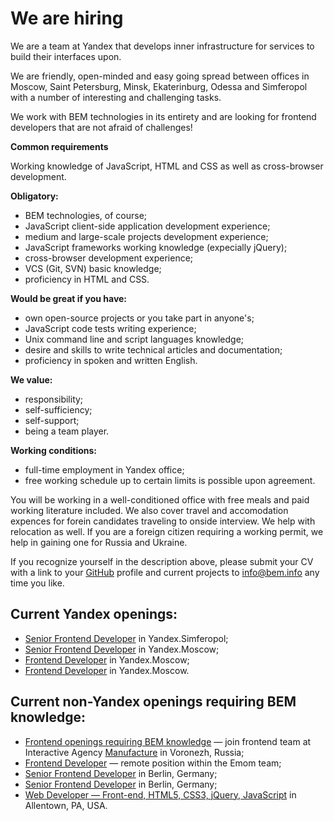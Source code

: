 We are hiring
=============

We are a team at Yandex that develops inner infrastructure for services to build their interfaces upon.

We are friendly, open-minded and easy going spread between offices in Moscow, Saint Petersburg, Minsk, Ekaterinburg, Odessa and Simferopol with a number of interesting and challenging tasks.

We work with BEM technologies in its entirety and are looking for frontend developers that are not afraid of challenges!

**Common requirements**

Working knowledge of JavaScript, HTML and CSS as well as cross-browser development.

**Obligatory:**
  * BEM technologies, of course;
  * JavaScript client-side application development experience;
  * medium and large-scale projects development experience;
  * JavaScript frameworks working knowledge (expecially jQuery);
  * cross-browser development experience;
  * VCS (Git, SVN) basic knowledge;
  * proficiency in HTML and CSS.

**Would be great if you have:**
  * own open-source projects or you take part in anyone's;
  * JavaScript code tests writing experience;
  * Unix command line and script languages knowledge;
  * desire and skills to write technical articles and documentation;
  * proficiency in spoken and written English.

**We value:**
  * responsibility;
  * self-sufficiency;
  * self-support;
  * being a team player.

**Working conditions:**
  * full-time employment in Yandex office;
  * free working schedule up to certain limits is possible upon agreement.

You will be working in a well-conditioned office with free meals and paid working literature included. We also cover travel and accomodation expences for forein candidates traveling to onside interview. We help with relocation as well. If you are a foreign citizen requiring a working permit, we help in gaining one for Russia and Ukraine.

If you recognize yourself in the description above, please submit your CV with a link to your [GitHub](https://github.com/) profile and current projects to [info@bem.info](mailto:info@bem.info) any time you like.

Current Yandex openings:
-----------------
  * [Senior Frontend Developer](http://company.yandex.ru/job/vacancies/dev_int_simf.xml) in Yandex.Simferopol;
  * [Senior Frontend Developer](http://company.yandex.ru/job/vacancies/sendevweb.xml) in Yandex.Moscow;
  * [Frontend Developer](http://company.yandex.ru/job/vacancies/dev_int_yaservices.xml?from=dev_int_yaservices_sn) in Yandex.Moscow;
  * [Frontend Developer](http://company.yandex.ru/job/vacancies/devint_kinopoisk.xml) in Yandex.Moscow.

Current non-Yandex openings requiring BEM knowledge:
-----------------
  * [Frontend openings requiring BEM knowledge](https://bitbucket.org/manufactura/jobs/) — join frontend team at Interactive Agency [Manufacture](http://factory.mn/) in Voronezh, Russia;
  * [Frontend Developer](http://bit.ly/EmomFrontEnd) — remote position within the Emom team;
  * [Senior Frontend Developer](http://www.deltamethod.com/senior-frontend-developer-mf/) in Berlin, Germany; 
  * [Senior Frontend Developer](https://www.linkedin.com/jobs2/view/10839316?trk=vsrp_jobs_res_name&trkInfo=VSRPsearchId%3A1973313181394033367979%2CVSRPtargetId%3A10839316%2CVSRPcmpt%3Aprimary) in Berlin, Germany;
  * [Web Developer — Front-end, HTML5, CSS3, jQuery, JavaScript](http://www.dice.com/job/result/ceiam/JMJO032170) in Allentown, PA, USA.

